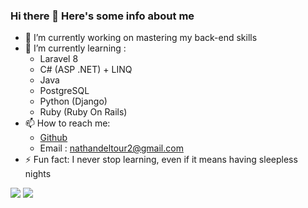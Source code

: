 ### Hi there 👋 Here's some info about me

- 🔭 I’m currently working on mastering my back-end skills
- 🌱 I’m currently learning : 
  - Laravel 8
  - C# (ASP .NET) + LINQ
  - Java
  - PostgreSQL
  - Python (Django)
  - Ruby (Ruby On Rails)
- 📫 How to reach me: 
  - [Github](https://github.com/itsnatedel)
  - Email : nathandeltour2@gmail.com
- ⚡ Fun fact: I never stop learning, even if it means having sleepless nights

<img src='https://github-readme-stats.vercel.app/api?username=itsnatedel&hide=prs,stars&show_icons=true&theme=tokyonight' />
<img src='https://github-readme-stats.vercel.app/api/top-langs/?username=itsnatedel&theme=tokyonight&hide=html,css' />
